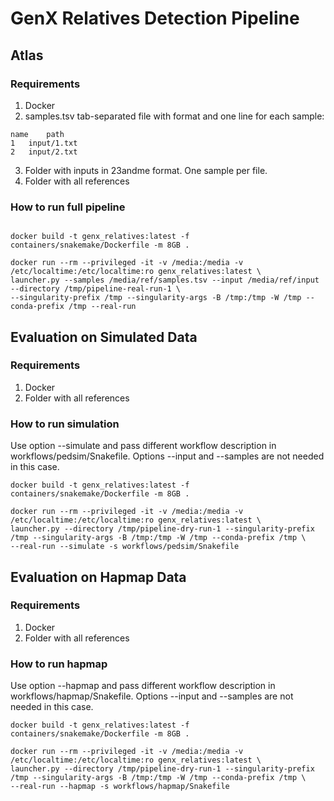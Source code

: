 # GenX Relatives Detection Pipeline


## Atlas

### Requirements

1. Docker
2. samples.tsv tab-separated file with format and one line for each sample:

```text
name	path
1	input/1.txt
2	input/2.txt
```
3. Folder with inputs in 23andme format. One sample per file.
4. Folder with all references

### How to run full pipeline

```text

docker build -t genx_relatives:latest -f containers/snakemake/Dockerfile -m 8GB .

docker run --rm --privileged -it -v /media:/media -v /etc/localtime:/etc/localtime:ro genx_relatives:latest \ 
launcher.py --samples /media/ref/samples.tsv --input /media/ref/input --directory /tmp/pipeline-real-run-1 \
--singularity-prefix /tmp --singularity-args -B /tmp:/tmp -W /tmp --conda-prefix /tmp --real-run
```

## Evaluation on Simulated Data

### Requirements

1. Docker
2. Folder with all references

### How to run simulation

Use option --simulate and pass different workflow description in workflows/pedsim/Snakefile. 
Options --input and --samples are not needed in this case.

```text
docker build -t genx_relatives:latest -f containers/snakemake/Dockerfile -m 8GB .

docker run --rm --privileged -it -v /media:/media -v /etc/localtime:/etc/localtime:ro genx_relatives:latest \ 
launcher.py --directory /tmp/pipeline-dry-run-1 --singularity-prefix /tmp --singularity-args -B /tmp:/tmp -W /tmp --conda-prefix /tmp \
--real-run --simulate -s workflows/pedsim/Snakefile
```

## Evaluation on Hapmap Data

### Requirements

1. Docker
2. Folder with all references

### How to run hapmap

Use option --hapmap and pass different workflow description in workflows/hapmap/Snakefile. 
Options --input and --samples are not needed in this case.

```text
docker build -t genx_relatives:latest -f containers/snakemake/Dockerfile -m 8GB .

docker run --rm --privileged -it -v /media:/media -v /etc/localtime:/etc/localtime:ro genx_relatives:latest \ 
launcher.py --directory /tmp/pipeline-dry-run-1 --singularity-prefix /tmp --singularity-args -B /tmp:/tmp -W /tmp --conda-prefix /tmp \
--real-run --hapmap -s workflows/hapmap/Snakefile
```